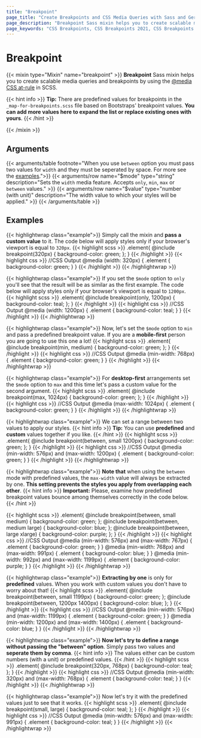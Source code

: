 ```yaml
---
title: "Breakpoint"
page_title: "Create Breakpoints and CSS Media Queries with Sass and Gerillass"
page_description: "Breakpoint Sass mixin helps you to create scalable media queries and breakpoints by using the @media CSS at-rule in SCSS."
page_keywords: "CSS Breakpoints, CSS Breakpoints 2021, CSS Breakpoints Bootstrap, CSS Breakpoints for Mobile Devices, CSS Breakpoints List, Sass Breakpoints, CSS Breakpoints 2022, CSS Media Queries, Sass Media Queries, CSS Breakpoints for Responsive Design, Sass Include Breakpoint, Sass Breakpoint Mixin"
---
```


# Breakpoint

{{< mixin type="Mixin" name="breakpoint" >}}
**Breakpoint** Sass mixin helps you to create scalable media queries and breakpoints by using the [@media CSS at-rule](https://developer.mozilla.org/en-US/docs/Web/CSS/@media) in SCSS.

{{< hint info >}}
**Tip:** There are predefined values for breakpoints in the `_map-for-breakpoints.scss` file based on Bootstraps' breakpoint values. **You can add more values here to expand the list or replace existing ones with yours**.
{{< /hint >}}

{{< /mixin >}}

## Arguments

{{< arguments/table footnote="When you use `between` option you must pass two values for `width` and they must be seperated by space. For more see the [examples](#examples).">}}
  {{< arguments/row name="$mode" type="string" description="Sets the `width` media feature. Accepts `only`, `min`, `max` or `between` values." >}}
  {{< arguments/row name="$value" type="number (with unit)" description="The width value to which your styles will be applied." >}}
{{< /arguments/table >}}

## Examples

{{< highlightwrap class="example">}}
Simply call the mixin and **pass a custom value** to it. The code below will apply styles only if your browser's viewport is equal to `320px`.
{{< highlight scss >}}
.element{
  @include breakpoint(320px) {
    background-color: green;
  };
}
{{< /highlight >}}
{{< highlight css >}}
//CSS Output
@media (width: 320px) {
  .element {
    background-color: green;
  }
}
{{< /highlight >}}
{{< /highlightwrap >}}

{{< highlightwrap class="example">}}
If you set the `$mode` option to `only` you'll see that the result will be as similar as the first example. The code below will apply styles only if your browser's viewport is equal to `1200px`.
{{< highlight scss >}}
.element{
  @include breakpoint(only, 1200px) {
    background-color: teal;
  };
}
{{< /highlight >}}
{{< highlight css >}}
//CSS Output
@media (width: 1200px) {
  .element {
    background-color: teal;
  }
}
{{< /highlight >}}
{{< /highlightwrap >}}

{{< highlightwrap class="example">}}
Now, let's set the `$mode` option to `min` and pass a predefined breakpoint value. If you are a **mobile-first** person you are going to use this one a lot!
{{< highlight scss >}}
.element{
  @include breakpoint(min, medium) {
    background-color: green;
  };
}
{{< /highlight >}}
{{< highlight css >}}
//CSS Output
@media (min-width: 768px) {
  .element {
    background-color: green;
  }
}
{{< /highlight >}}
{{< /highlightwrap >}}

{{< highlightwrap class="example">}}
For **desktop-first** arrangements set the `$mode` option to `max` and this time let's pass a custom value for the second argument.
{{< highlight scss >}}
.element{
  @include breakpoint(max, 1024px) {
    background-color: green;
  };
}
{{< /highlight >}}
{{< highlight css >}}
//CSS Output
@media (max-width: 1024px) {
  .element {
    background-color: green;
  }
}
{{< /highlight >}}
{{< /highlightwrap >}}

{{< highlightwrap class="example">}}
We can set a range between two values ​​to apply our styles.
{{< hint info >}}
**Tip:** You can use **predefined** and **custom** values together if you like.
{{< /hint >}}
{{< highlight scss >}}
.element{
  @include breakpoint(between, small 1200px) {
    background-color: green;
  };
}
{{< /highlight >}}
{{< highlight css >}}
//CSS Output
@media (min-width: 576px) and (max-width: 1200px) {
  .element {
    background-color: green;
  }
}
{{< /highlight >}}
{{< /highlightwrap >}}

{{< highlightwrap class="example">}}
**Note that** when using the `between` mode with predefined values, the `max-width` value will always be extracted by one. **This setting prevents the styles ​​you apply from overlapping each other**.
{{< hint info >}}
**Important:** Please, examine how predefined breakpoint values ​​bounce among themselves correctly in the code below.
{{< /hint >}}

{{< highlight scss >}}
.element{
  @include breakpoint(between, small medium) {
    background-color: green;
  };
  @include breakpoint(between, medium large) {
    background-color: blue;
  };
  @include breakpoint(between, large xlarge) {
    background-color: purple;
  };
}
{{< /highlight >}}
{{< highlight css >}}
//CSS Output
@media (min-width: 576px) and (max-width: 767px) {
  .element {
    background-color: green;
  }
}
@media (min-width: 768px) and (max-width: 991px) {
  .element {
    background-color: blue;
  }
}
@media (min-width: 992px) and (max-width: 1199px) {
  .element {
    background-color: purple;
  }
}
{{< /highlight >}}
{{< /highlightwrap >}}

{{< highlightwrap class="example">}}
**Extracting by one** is only for **predefined** values. When you work with custom values you don't have to worry about that!
{{< highlight scss >}}
.element{
  @include breakpoint(between, small 1199px) {
    background-color: green;
  };
  @include breakpoint(between, 1200px 1400px) {
    background-color: blue;
  };
}
{{< /highlight >}}
{{< highlight css >}}
//CSS Output
@media (min-width: 576px) and (max-width: 1199px) {
  .element {
    background-color: green;
  }
}
@media (min-width: 1200px) and (max-width: 1400px) {
  .element {
    background-color: blue;
  }
}
{{< /highlight >}}
{{< /highlightwrap >}}

{{< highlightwrap class="example">}}
**Now let's try to define a range without passing the "between" option**. Simply pass two values and **seperate them by comma**. 
{{< hint info >}}
The values either can be custom numbers (with a unit) or predefined values.
{{< /hint >}}
{{< highlight scss >}}
.element{
  @include breakpoint(320px, 768px) {
    background-color: teal;
  };
}
{{< /highlight >}}
{{< highlight css >}}
//CSS Output
@media (min-width: 320px) and (max-width: 768px) {
  .element {
    background-color: teal;
  }
}
{{< /highlight >}}
{{< /highlightwrap >}}

{{< highlightwrap class="example">}}
Now let's try it with the predefined values just to see that it works.
{{< highlight scss >}}
.element{
  @include breakpoint(small, large) {
    background-color: teal;
  };
}
{{< /highlight >}}
{{< highlight css >}}
//CSS Output
@media (min-width: 576px) and (max-width: 991px) {
  .element {
    background-color: teal;
  }
}
{{< /highlight >}}
{{< /highlightwrap >}}